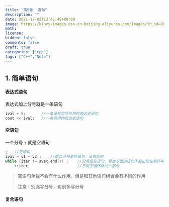 ```yaml
---
title: "第5章  语句"
description: ""
date: 2021-12-02T13:42:48+08:00
image: https://kinvy-images.oss-cn-beijing.aliyuncs.com/Images/th_id=OHR.XmasBeachHuts_ZH-CN6195800613_1920x1080.jpg
math: 
license: 
hidden: false
comments: false
draft: true	
categories: ["cpp"]
tags: ["C++","Note"]
---
```



## 1. 简单语句

#### 表达式语句

表达式加上分号就是一条语句

```cpp
ival + 5;		//一条没有实际作用的表达式语句
cout << ival;	//一条有用的表达式语句
```



#### 空语句

一个分号 `;` 就是空语句

```cpp
;	//空语句
ival = v1 + v2;;	//第二分号是空语句，没有影响
while (iter != svec.end()) ;	//分号是空语句，导致下面的语句不会出现在循环中执行
	++iter;						//不属于循环体的一部分
```



> 空语句单独不会有什么作用，但是和其他语句组合会有不同的作用
>
> 注意：别漏写分号，也别多写分号





#### 复合语句